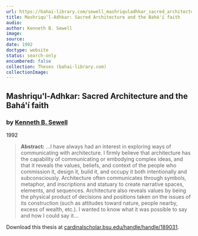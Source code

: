 ```yaml
---
url: https://bahai-library.com/sewell_mashriquladhkar_sacred_architecture
title: Mashriqu'l-Adhkar: Sacred Architecture and the Bahá'í faith
audio: 
author: Kenneth B. Sewell
image: 
source: 
date: 1992
doctype: website
status: search-only
encumbered: false
collection: Theses (bahai-library.com)
collectionImage: 
---
```



## Mashriqu'l-Adhkar: Sacred Architecture and the Bahá'í faith

### by [Kenneth B. Sewell](https://bahai-library.com/author/Kenneth+B.+Sewell)

1992


> **Abstract:** ...I have always had an interest in exploring ways of communicating with architecture. I firmly believe that architecture has the capability of communicating or embodying complex ideas, and that it reveals the values, beliefs, and context of the people who commission it, design it, build it, and occupy it both intentionally and subconsciously. Architecture often communicates through symbols, metaphor, and inscriptions and statuary to create narrative spaces, elements, and sequences. Architecture also reveals values by being the physical product of decisions and positions taken on the issues of its construction (such as attitudes toward nature, people nearby, excess of wealth, etc.). I wanted to know what it was possible to say and how I could say it...

Download this thesis at [cardinalscholar.bsu.edu/handle/handle/189031](http://cardinalscholar.bsu.edu/handle/handle/189031).
